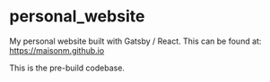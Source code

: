 # personal_website


My personal website built with Gatsby / React. This can be found at: https://maisonm.github.io

This is the pre-build codebase.

